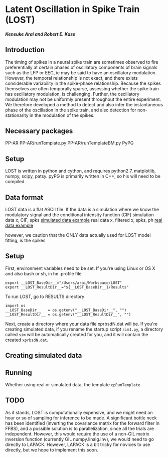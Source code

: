 #  Latent Oscillation in Spike Train (LOST)

#####  Kensuke Arai and Robert E. Kass

##  Introduction
The timing of spikes in a neural spike train are sometimes observed to fire preferentially at certain phases of oscillatory components of brain signals such as the LFP or EEG, ie may be said to have an oscillatory modulation.    However, the temporal relationship is not exact, and there exists considerable variability in the spike-phase relationship.  Because the spikes themselves are often temporally sparse, assessing whether the spike train has oscillatory modulation, is challenging.  Further, the oscillatory modulation may not be uniformly present throughout the entire experiment.  We therefore developed a method to detect and also infer the instantaneous phase of the oscillation in the spike train, and also detection for non-stationarity in the modulation of the spikes.

##  Necessary packages
PP-AR
PP-AR/runTemplate.py
PP-AR/runTemplateBM.py
PyPG

##  Setup
LOST is written in python and cython, and requires python2.7, matplotlib, numpy, scipy, patsy.  pyPG is primarily written in C++, so his will need to be compiled.

##  Data format
LOST data is a flat ASCII file.  If the data is a simulation where we know the modulatory signal and the conditional intensity function (CIF)
simulation data
x, CIF, spks
[simulated data example](examples1.html)
real data
x, filtered x, spks, ph
[real data example](examples2.html)

however, we caution that the ONLY data actually used for LOST model fitting, is the spikes

##  Setup
First, environment variables need to be set.  If you're using Linux or OS X and also bash or sh, in he .profile file

```
export __LOST_BaseDir__="/Users/arai/Workspace/LOST"
export __LOST_ResultDir__="${__LOST_BaseDir__}/Results"
```
To run LOST, go to RESULTS directory
```
import os
__LOST_BaseDir__   = os.getenv("__LOST_BaseDir__", "")
__LOST_ResultDir__ = os.getenv("__LOST_ResultDir__", "")
```

Next, create a directory where your data file xprbsdN.dat will be.  If you're creating simulated data, if you rename the startup script `sim1.py`, a directory called `sim` will be automatically created for you, and it will contain the created `xprbsdN.dat`.


##  Creating simulated data

##  Running
Whether using real or simulated data, the template `cpRunTemplate`



##  TODO
As it stands, LOST is computationally expensive, and we might need an hour or so of sampling for inference to be made.  A significant bottle neck has been identified (inverting the covariance matrix for the forward filter in FFBS), and a possible solution is to parallelization, since all the trials are independent.  However, this would require the use of a non-GIL matrix inversion function (currently GIL numpy.linalg.inv), we would need to go directly to LAPACK.  However, LAPACK is a bit tricky for novices to use directly, but we hope to implement this soon.